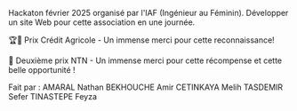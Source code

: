Hackaton février 2025 organisé par l'IAF (Ingénieur au Féminin). Développer un site Web pour cette association en une journée.

🏆🥇 Prix Crédit Agricole - Un immense merci pour cette reconnaissance!

🥈 Deuxième prix NTN - Un immense merci pour cette récompense et cette belle opportunité !

Fait par :
AMARAL Nathan
BEKHOUCHE Amir
CETINKAYA Melih
TASDEMIR Sefer
TINASTEPE Feyza  
